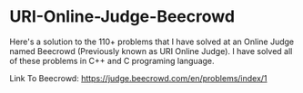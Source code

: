 # URI-Online-Judge-Beecrowd
Here's a solution to the 110+ problems that I have solved at an Online Judge named Beecrowd (Previously known as URI Online Judge). I have solved all of these problems in C++ and C programing language.

Link To Beecrowd:  https://judge.beecrowd.com/en/problems/index/1
